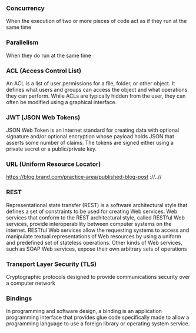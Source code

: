 ### Concurrency
When the execution of two or more pieces of code act as if they run at the same time
### Parallelism
When they do run at the same time

### ACL (Access Control List)

An ACL is a list of user permissions for 
a file, folder, or other object. 
It defines what users and groups can 
access the object and what operations they 
can perform. While ACLs are typically hidden 
from the user, they can often be modified using 
a graphical interface.

### JWT (JSON Web Tokens)

JSON Web Token is an Internet standard 
for creating data with optional signature 
and/or optional encryption whose payload 
holds JSON that asserts some number of claims. 
The tokens are signed either using 
a private secret or a public/private key.

### URL (Uniform Resource Locator)

https://blog.brand.com/practice-area/published-blog-post
<protocol>://<subdomain>.<domain>.<top-level-domain>/<subdirectory>/<page>

### REST

Representational state transfer (REST) is a software architectural style that defines a set of constraints to be used for creating Web services. Web services that conform to the REST architectural style, called RESTful Web services, provide interoperability between computer systems on the internet. RESTful Web services allow the requesting systems to access and manipulate textual representations of Web resources by using a uniform and predefined set of stateless operations. Other kinds of Web services, such as SOAP Web services, expose their own arbitrary sets of operations

### Transport Layer Security (TLS)

Cryptographic protocols designed to provide communications security over a computer network

### Bindings

In programming and software design, a binding is an application programming interface that provides glue code specifically made to allow a programming language to use a foreign library or operating system service.
